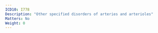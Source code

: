 ```yaml
---
ICD10: I778
Description: "Other specified disorders of arteries and arterioles"
Matters: No
Weight: 0
---
```

